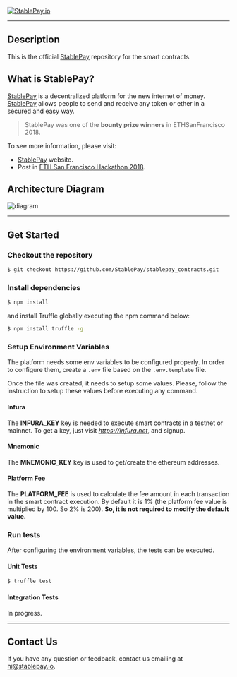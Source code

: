 [![StablePay.io](https://stablepay.io/static/twitter.jpg)](https://stablepay.io)

---
## Description

This is the official [StablePay](https://stablepay.io) repository for the smart contracts.

## What is StablePay?

[StablePay](https://stablepay.io) is a decentralized platform for the new internet of money. [StablePay](https://stablepay.io) allows people to send and receive any token or ether in a secured and easy way.

> StablePay was one of the **bounty prize winners** in ETHSanFrancisco 2018.

To see more information, please visit:

* [StablePay](https://stablepay.io) website.
* Post in [ETH San Francisco Hackathon 2018](https://devpost.com/software/stablepay).

## Architecture Diagram

![diagram](https://cdn-images-1.medium.com/max/800/0*HhubSAynIXHHw_x1)

---
## Get Started

### Checkout the repository

```sh
$ git checkout https://github.com/StablePay/stablepay_contracts.git
```

### Install dependencies

```sh
$ npm install
```
and install Truffle globally executing the npm command below:
```sh
$ npm install truffle -g
```

### Setup Environment Variables

The platform needs some env variables to be configured properly. In order to configure them, create a `.env` file based on the `.env.template` file.

Once the file was created, it needs to setup some values. Please, follow the instruction to setup these values before executing any command.

#### Infura

The **INFURA_KEY** key is needed to execute smart contracts in a testnet or mainnet. To get a key, just visit *https://infura.net*, and signup.

#### Mnemonic

 The **MNEMONIC_KEY** key is used to get/create the ethereum addresses.

#### Platform Fee

 The **PLATFORM_FEE** is used to calculate the fee amount in each transaction in the smart contract execution. By default it is 1% (the platform fee value is multiplied by 100. So 2% is 200). **So, it is not required to modify the default value.**

### Run tests

After configuring the environment variables, the tests can be executed.

#### Unit Tests

```sh
$ truffle test
```

#### Integration Tests

In progress.

---

## Contact Us

If you have any question or feedback, contact us emailing at hi@stablepay.io.